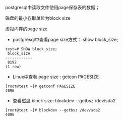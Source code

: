 postgresql中读取文件使用page保存表的数据；

磁盘的最小存取单位为block size

虚拟内存的page size

- postgresql中查看page size方式： show block_size;
```
test=# SHOW block_size;
 block_size
------------
 8192
(1 row)
```

- Linux中查看 page size : getcon PAGESIZE 
```
[root@test ~]# getconf PAGESIZE
4096
```

- 查看磁盘 block size:  blockdev --getbsz /dev/sda2
```
[root@test ~]# blockdev --getbsz /dev/sda2
4096
```